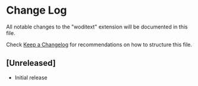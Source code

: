 # Change Log

All notable changes to the "woditext" extension will be documented in this file.

Check [Keep a Changelog](http://keepachangelog.com/) for recommendations on how to structure this file.

## [Unreleased]

- Initial release